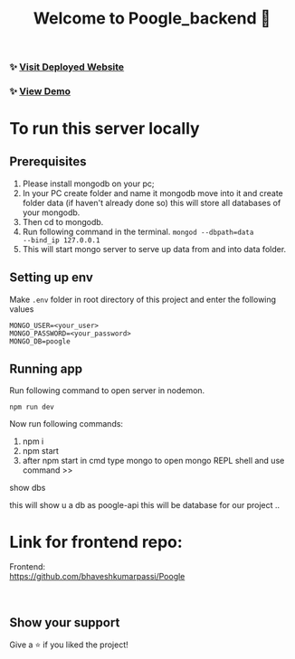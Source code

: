 <h1 align="center">Welcome to Poogle_backend 👋</h1>
<br/>

### ✨ [Visit Deployed Website](https://poogle-app.herokuapp.com)
### ✨ [View Demo](https://drive.google.com/file/d/1a35oIEb7L0Pq_DATVujc0-VSQjn3Of_y/view?usp=sharing)

# To run this server locally

## Prerequisites

1. Please install mongodb on your pc;
2. In your PC create folder and name it mongodb move into it and create folder data (if haven't already done so) this will store all databases of your mongodb.
3. Then cd to mongodb. 
4. Run following command in the terminal. <code>mongod --dbpath=data --bind_ip 127.0.0.1</code>  
5. This will start mongo server to serve up data from and into data folder.

## Setting up env

Make `.env` folder in root directory of this project and enter the following values

```
MONGO_USER=<your_user>
MONGO_PASSWORD=<your_password>
MONGO_DB=poogle
```

## Running app

Run following command to open server in nodemon.

```
npm run dev
```

Now run following commands:

1. npm i
2. npm start
3. after npm start in cmd type mongo
   to open mongo REPL shell
   and use command >>

show dbs

this will show u a db as poogle-api this will be database for our project ..

# Link for frontend repo:
Frontend: <br />
https://github.com/bhaveshkumarpassi/Poogle <br />



 <br />
  
## Show your support<br/>
Give a ⭐️ if you liked the project!<br/>
